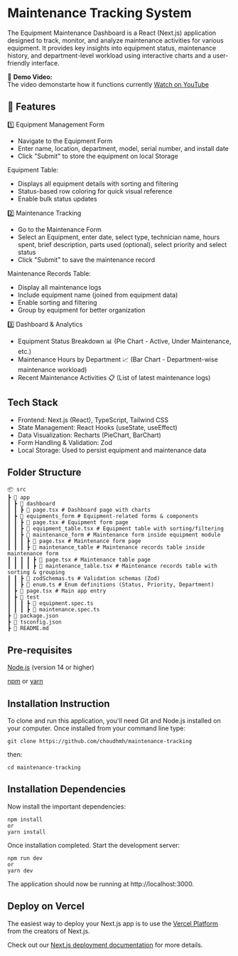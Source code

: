# Maintenance Tracking System

The Equipment Maintenance Dashboard is a React (Next.js) application designed to track, monitor, and analyze maintenance activities for various equipment. It provides key insights into equipment status, maintenance history, and department-level workload using interactive charts and a user-friendly interface.

🎥 **Demo Video:**  
The video demonstarte how it functions currently
[Watch on YouTube]([https://www.youtube.com/watch?v=YOUR_VIDEO_ID](https://drive.google.com/file/d/1f4lqdK72dllvh66_o2AoTZvWPu7b7-iZ/view?usp=sharing))


## 🚀 Features

1️⃣ Equipment Management Form

- Navigate to the Equipment Form
- Enter name, location, department, model, serial number, and install date
- Click "Submit" to store the equipment on local Storage

Equipment Table:

- Displays all equipment details with sorting and filtering
- Status-based row coloring for quick visual reference
- Enable bulk status updates

2️⃣ Maintenance Tracking

- Go to the Maintenance Form
- Select an Equipment, enter date, select type, technician name, hours spent, brief description, parts used (optional), select priority and select status
- Click "Submit" to save the maintenance record

Maintenance Records Table:

- Display all maintenance logs
- Include equipment name (joined from equipment data)
- Enable sorting and filtering
- Group by equipment for better organization

3️⃣ Dashboard & Analytics

- Equipment Status Breakdown 📊 (Pie Chart - Active, Under Maintenance, etc.)
- Maintenance Hours by Department 📈 (Bar Chart - Department-wise maintenance workload)
- Recent Maintenance Activities 📋 (List of latest maintenance logs)

## Tech Stack

- Frontend: Next.js (React), TypeScript, Tailwind CSS
- State Management: React Hooks (useState, useEffect)
- Data Visualization: Recharts (PieChart, BarChart)
- Form Handling & Validation: Zod
- Local Storage: Used to persist equipment and maintenance data

## Folder Structure

```
📦 src
┣ 📂 app
┃ ┣ 📂 dashboard
┃ ┃ ┣ 📜 page.tsx # Dashboard page with charts
┃ ┣ 📂 equipments_form # Equipment-related forms & components
┃ ┃ ┣ 📜 page.tsx # Equipment form page
┃ ┃ ┣ 📜 equipment_table.tsx # Equipment table with sorting/filtering
┃ ┃ ┣ 📂 maintenance_form # Maintenance form inside equipment module
┃ ┃ ┃ ┣ 📜 page.tsx # Maintenance form page
┃ ┃ ┃ ┣ 📂 maintenance_table # Maintenance records table inside maintenance form
┃ ┃ ┃ ┃ ┣ 📜 page.tsx # Maintenance table page
┃ ┃ ┃ ┃ ┣ 📜 maintenance_table.tsx # Maintenance records table with sorting & grouping
┃ ┃ ┣ 📜 zodSchemas.ts # Validation schemas (Zod)
┃ ┃ ┣ 📜 enum.ts # Enum definitions (Status, Priority, Department)
┃ ┣ 📜 page.tsx # Main app entry
┃ ┣ 📂 test
┃ ┃ ┃ ┣ 📜 equipment.spec.ts
┃ ┃ ┃ ┣ 📜 maintenance.spec.ts
┣ 📜 package.json
┣ 📜 tsconfig.json
┣ 📜 README.md
```

## Pre-requisites

[Node.js](https://nodejs.org/en/download) (version 14 or higher)

[npm](https://www.npmjs.com/) or [yarn](https://yarnpkg.com/)

## Installation Instruction

To clone and run this application, you'll need Git and Node.js installed on your computer. Once installed from your command line type:

```
git clone https://github.com/choudhmh/maintenance-tracking
```

then:

```
cd maintenance-tracking
```

## Installation Dependencies

Now install the important dependencies:

```
npm install
or
yarn install
```

Once installation completed.
Start the development server:

```
npm run dev
or
yarn dev
```

The application should now be running at http://localhost:3000.

## Deploy on Vercel

The easiest way to deploy your Next.js app is to use the [Vercel Platform](https://vercel.com/new?utm_medium=default-template&filter=next.js&utm_source=create-next-app&utm_campaign=create-next-app-readme) from the creators of Next.js.

Check out our [Next.js deployment documentation](https://nextjs.org/docs/app/building-your-application/deploying) for more details.

```

```

